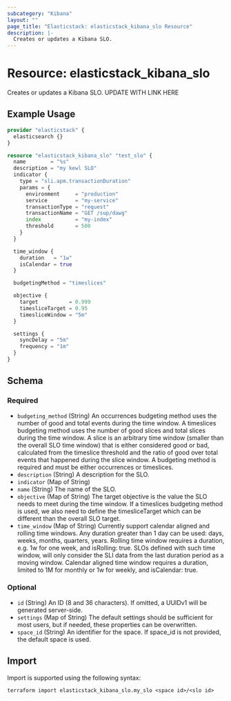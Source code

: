 ```yaml
---
subcategory: "Kibana"
layout: ""
page_title: "Elasticstack: elasticstack_kibana_slo Resource"
description: |-
  Creates or updates a Kibana SLO.
---
```


# Resource: elasticstack_kibana_slo

Creates or updates a Kibana SLO. UPDATE WITH LINK HERE

## Example Usage

```terraform
provider "elasticstack" {
  elasticsearch {}
}

resource "elasticstack_kibana_slo" "test_slo" {
  name        = "%s"
  description = "my kewl SLO"
  indicator {
    type = "sli.apm.transactionDuration"
    params = {
      environment     = "production"
      service         = "my-service"
      transactionType = "request"
      transactionName = "GET /sup/dawg"
      index           = "my-index"
      threshold       = 500
    }
  }

  time_window {
    duration   = "1w"
    isCalendar = true
  }

  budgetingMethod = "timeslices"

  objective {
    target          = 0.999
    timesliceTarget = 0.95
    timesliceWindow = "5m"
  }

  settings {
    syncDelay = "5m"
    frequency = "1m"
  }
}
```

<!-- schema generated by tfplugindocs -->
## Schema

### Required

- `budgeting_method` (String) An occurrences budgeting method uses the number of good and total events during the time window. A timeslices budgeting method uses the number of good slices and total slices during the time window. A slice is an arbitrary time window (smaller than the overall SLO time window) that is either considered good or bad, calculated from the timeslice threshold and the ratio of good over total events that happened during the slice window. A budgeting method is required and must be either occurrences or timeslices.
- `description` (String) A description for the SLO.
- `indicator` (Map of String)
- `name` (String) The name of the SLO.
- `objective` (Map of String) The target objective is the value the SLO needs to meet during the time window. If a timeslices budgeting method is used, we also need to define the timesliceTarget which can be different than the overall SLO target.
- `time_window` (Map of String) Currently support calendar aligned and rolling time windows. Any duration greater than 1 day can be used: days, weeks, months, quarters, years. Rolling time window requires a duration, e.g. 1w for one week, and isRolling: true. SLOs defined with such time window, will only consider the SLI data from the last duration period as a moving window. Calendar aligned time window requires a duration, limited to 1M for monthly or 1w for weekly, and isCalendar: true.

### Optional

- `id` (String) An ID (8 and 36 characters). If omitted, a UUIDv1 will be generated server-side.
- `settings` (Map of String) The default settings should be sufficient for most users, but if needed, these properties can be overwritten.
- `space_id` (String) An identifier for the space. If space_id is not provided, the default space is used.

## Import

Import is supported using the following syntax:

```shell
terraform import elasticstack_kibana_slo.my_slo <space id>/<slo id>
```
